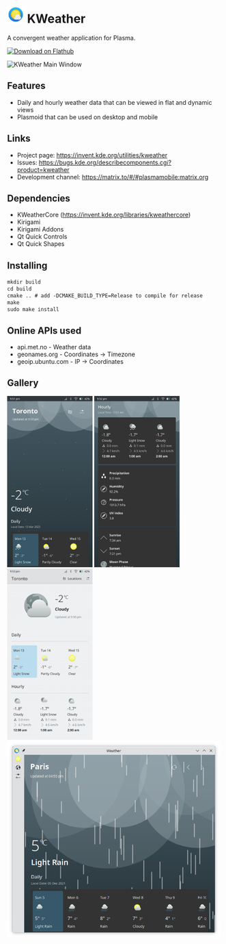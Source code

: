 <!--
- Copyright 2020 Han Young <hanyoung@protonmail.com>
- Copyright 2020-2021 Devin Lin <devin@kde.org>
- SPDX-License-Identifier: GPL-2.0-or-later
-->

# <img src="org.kde.kweather.svg" width="40"/> KWeather

A convergent weather application for Plasma.

<a href='https://flathub.org/apps/details/org.kde.kweather'><img width='190px' alt='Download on Flathub' src='https://flathub.org/assets/badges/flathub-badge-i-en.png'/></a>

![KWeather Main Window](https://cdn.kde.org/screenshots/kweather/kweather-desktop-dynamic.png)

## Features
* Daily and hourly weather data that can be viewed in flat and dynamic views
* Plasmoid that can be used on desktop and mobile

## Links
* Project page: https://invent.kde.org/utilities/kweather
* Issues: https://bugs.kde.org/describecomponents.cgi?product=kweather
* Development channel: https://matrix.to/#/#plasmamobile:matrix.org

## Dependencies
* KWeatherCore (https://invent.kde.org/libraries/kweathercore)
* Kirigami
* Kirigami Addons
* Qt Quick Controls
* Qt Quick Shapes

## Installing
```
mkdir build
cd build
cmake .. # add -DCMAKE_BUILD_TYPE=Release to compile for release
make
sudo make install
```

## Online APIs used
* api.met.no - Weather data
* geonames.org - Coordinates -> Timezone
* geoip.ubuntu.com - IP -> Coordinates

## Gallery

<img src="screenshots/kweather-mobile-dynamic.png" width="200px">
<img src="screenshots/kweather-mobile-dynamic2.png" width="200px">
<img src="screenshots/kweather-mobile-flat.png" width="200px">
<img src="screenshots/kweather-desktop-dynamic.png" width="500px">
